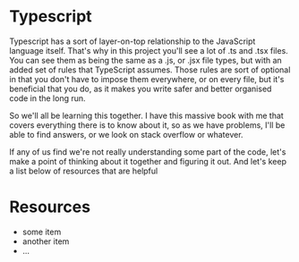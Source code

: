 # Typescript

Typescript has a sort of layer-on-top relationship to the JavaScript language itself. That's why in this project you'll see a lot of .ts and .tsx files. You can see them as being the same as a .js, or .jsx file types, but with an added set of rules that TypeScript assumes. Those rules are sort of optional in that you don't have to impose them everywhere, or on every file, but it's beneficial that you do, as it makes you write safer and better organised code in the long run.

So we'll all be learning this together. I have this massive book with me that covers everything there is to know about it, so as we have problems, I'll be able to find answers, or we look on stack overflow or whatever.

If any of us find we're not really understanding some part of the code, let's make a point of thinking about it together and figuring it out. And let's keep a list below of resources that are helpful

# Resources

- some item
- another item
- ...